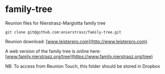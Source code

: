 # family-tree

Reunion files for Nierstrasz-Margiotta family tree

```
git clone git@github.com:onierstrasz/family-tree.git
```

Reunion download: [www.leisterpro.com](http://www.leisterpro.com)

A web version of the family tree is online here: [www.family.nierstrasz.org/tree](https://www.family.nierstrasz.org/tree)

NB: To access from Reunion Touch, this folder should be stored in Dropbox
